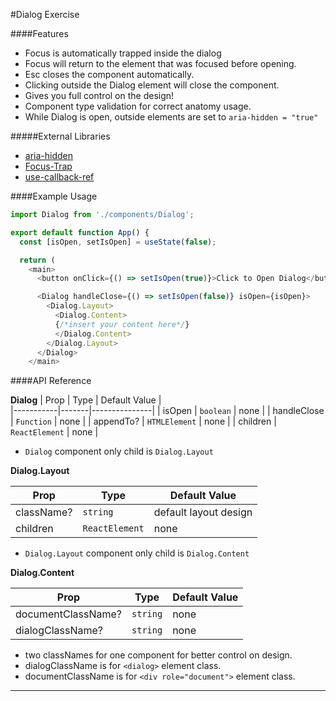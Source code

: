 #Dialog Exercise

####Features

- Focus is automatically trapped inside the dialog
- Focus will return to the element that was focused before opening.
- Esc closes the component automatically.
- Clicking outside the Dialog element will close the component.
- Gives you full control on the design!
- Component type validation for correct anatomy usage.
- While Dialog is open, outside elements are set to `aria-hidden = "true"`

#####External Libraries

- [aria-hidden](https://github.com/theKashey/aria-hidden)
- [Focus-Trap](https://github.com/focus-trap/focus-trap-react)
- [use-callback-ref](https://github.com/theKashey/use-callback-ref)

####Example Usage

```typescript
import Dialog from './components/Dialog';

export default function App() {
  const [isOpen, setIsOpen] = useState(false);

  return (
    <main>
      <button onClick={() => setIsOpen(true)}>Click to Open Dialog</button>

      <Dialog handleClose={() => setIsOpen(false)} isOpen={isOpen}>
        <Dialog.Layout>
          <Dialog.Content>
          {/*insert your content here*/}
          </Dialog.Content>
        </Dialog.Layout>
      </Dialog>
    </main>
```

####API Reference

**Dialog**
| Prop | Type | Default Value |  
|-----------|-------|---------------|
| isOpen | `boolean` | none |
| handleClose | `Function` | none |
| appendTo? | `HTMLElement` | none |
| children | `ReactElement` | none |

- `Dialog` component only child is `Dialog.Layout`

**Dialog.Layout**

| Prop       | Type           | Default Value         |
| ---------- | -------------- | --------------------- |
| className? | `string`       | default layout design |
| children   | `ReactElement` | none                  |

- `Dialog.Layout` component only child is `Dialog.Content`

**Dialog.Content**

| Prop               | Type     | Default Value |
| ------------------ | -------- | ------------- |
| documentClassName? | `string` | none          |
| dialogClassName?   | `string` | none          |

- two classNames for one component for better control on design.
- dialogClassName is for `<dialog>` element class.
- documentClassName is for `<div role="document">` element class.

---
